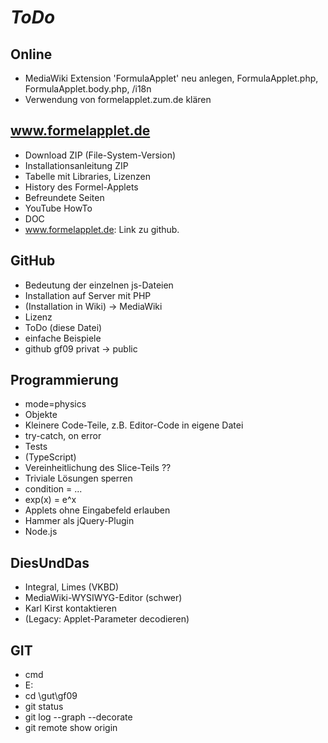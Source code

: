 # *ToDo* #
## Online
* MediaWiki Extension 'FormulaApplet' neu anlegen, FormulaApplet.php, FormulaApplet.body.php, /i18n
* Verwendung von formelapplet.zum.de klären

## www.formelapplet.de
* Download ZIP (File-System-Version)
* Installationsanleitung ZIP
* Tabelle mit Libraries, Lizenzen
* History des Formel-Applets
* Befreundete Seiten
* YouTube HowTo
* DOC
* www.formelapplet.de: Link zu github. 
## GitHub
* Bedeutung der einzelnen js-Dateien
* Installation auf Server mit PHP
* (Installation in Wiki) -> MediaWiki
* Lizenz
* ToDo (diese Datei)
* einfache Beispiele
* github gf09 privat -> public


## Programmierung
* mode=physics
* Objekte
* Kleinere Code-Teile, z.B. Editor-Code in eigene Datei
* try-catch, on error
* Tests
* (TypeScript) 
* Vereinheitlichung des Slice-Teils ??
* Triviale Lösungen sperren
* condition = ...
* exp(x) = e^x
* Applets ohne Eingabefeld erlauben
* Hammer als jQuery-Plugin
* Node.js

## DiesUndDas
* Integral, Limes (VKBD)
* MediaWiki-WYSIWYG-Editor (schwer)
* Karl Kirst kontaktieren
* (Legacy: Applet-Parameter decodieren)
## GIT
* cmd
* E:
* cd \gut\gf09
* git status
* git log --graph --decorate
* git remote show origin
